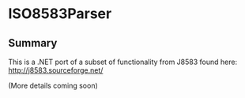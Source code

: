# ISO8583Parser

## Summary
This is a .NET port of a subset of functionality from J8583 found here: http://j8583.sourceforge.net/

(More details coming soon)
